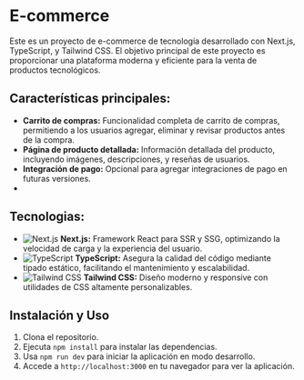 # E-commerce
Este es un proyecto de e-commerce de tecnología desarrollado con Next.js, TypeScript, y Tailwind CSS. El objetivo principal de este proyecto es proporcionar una plataforma moderna y eficiente para la venta de productos tecnológicos.
## Características principales:
- **Carrito de compras:** Funcionalidad completa de carrito de compras, permitiendo a los usuarios agregar, eliminar y revisar productos antes de la compra.
- **Página de producto detallada:** Información detallada del producto, incluyendo imágenes, descripciones, y reseñas de usuarios.
- **Integración de pago:** Opcional para agregar integraciones de pago en futuras versiones.
- 
## Tecnologias:
- ![Next.js](https://img.shields.io/badge/Next.js-000000?style=for-the-badge&logo=nextdotjs&logoColor=white) **Next.js:** Framework React para SSR y SSG, optimizando la velocidad de carga y la experiencia del usuario.
- ![TypeScript](https://img.shields.io/badge/TypeScript-007ACC?style=for-the-badge&logo=typescript&logoColor=white) **TypeScript:** Asegura la calidad del código mediante tipado estático, facilitando el mantenimiento y escalabilidad.
- ![Tailwind CSS](https://img.shields.io/badge/Tailwind_CSS-38B2AC?style=for-the-badge&logo=tailwind-css&logoColor=white) **Tailwind CSS:** Diseño moderno y responsive con utilidades de CSS altamente personalizables.
## Instalación y Uso

1. Clona el repositorio.
2. Ejecuta `npm install` para instalar las dependencias.
3. Usa `npm run dev` para iniciar la aplicación en modo desarrollo.
4. Accede a `http://localhost:3000` en tu navegador para ver la aplicación.
